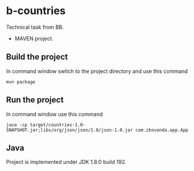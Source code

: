 # b-countries
Technical task from BB.

* MAVEN project.

## Build the project

In command window switch to the project directory and use this command

    mvn package
    
## Run the project

In command window use this command

    java -cp target/countries-1.0-SNAPSHOT.jar;libs/org/json/json/1.0/json-1.0.jar com.zkovanda.app.App
    
## Java

Project is implemented under JDK 1.8.0 build 192.